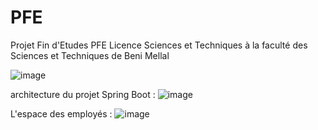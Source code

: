 # PFE
Projet Fin d'Etudes PFE Licence Sciences et Techniques à la faculté des Sciences et Techniques de Beni Mellal

![image](https://user-images.githubusercontent.com/75868840/215358919-9b5c8258-da16-4402-9b77-2853c56d51f2.png)


architecture du projet Spring Boot :
![image](https://user-images.githubusercontent.com/75868840/215358893-e588de9b-3bd3-475d-bba2-79dfb04556af.png)


L'espace des employés :
![image](https://user-images.githubusercontent.com/75868840/215358950-783f90ba-4648-4232-bc96-8381a0a95717.png)



